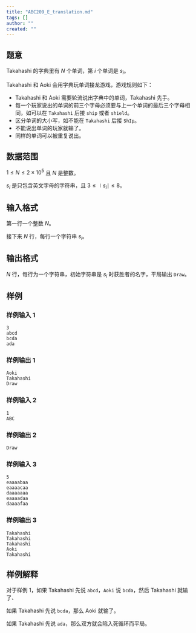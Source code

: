 ```yaml
---
title: "ABC209_E_translation.md"
tags: []
author: ""
created: ""
---
```


## 题意

Takahashi 的字典里有 $N$ 个单词，第 $i$ 个单词是 $s_i$。

Takahashi 和 Aoki 会用字典玩单词接龙游戏，游戏规则如下：

- Takahashi 和 Aoki 需要轮流说出字典中的单词，Takahashi 先手。
- 每一个玩家说出的单词的前三个字母必须要与上一个单词的最后三个字母相同，如可以在 `Takahashi` 后接 `ship` 或者 `shield`。 
- 区分单词的大小写，如不能在 `Takahashi` 后接 `ShIp`。
- 不能说出单词的玩家就输了。
- 同样的单词可以被重复说出。

## 数据范围

$1\le N\le 2\times 10^5$ 且 $N$ 是整数。

$s_i$ 是只包含英文字母的字符串，且 $3\le \mid s_i\mid \le 8$。

## 输入格式

第一行一个整数 $N$。

接下来 $N$ 行，每行一个字符串 $s_i$。

## 输出格式

$N$ 行，每行为一个字符串，初始字符串是 $s_i$ 时获胜者的名字，平局输出 `Draw`。

## 样例

### 样例输入 1

```
3
abcd
bcda
ada
```

### 样例输出 1

````
Aoki
Takahashi
Draw
````

### 样例输入 2

```
1
ABC
```

### 样例输出 2

```
Draw
```

### 样例输入 3

```
5
eaaaabaa
eaaaacaa
daaaaaaa
eaaaadaa
daaaafaa
```

### 样例输出 3

```
Takahashi
Takahashi
Takahashi
Aoki
Takahashi
```

## 样例解释

对于样例 1，如果 Takahashi 先说 `abcd`，`Aoki` 说 `bcda`，然后 Takahashi  就输了、

如果 Takahashi 先说 `bcda`，那么 Aoki 就输了。

如果 Takahashi 先说 `ada`，那么双方就会陷入死循环而平局。

